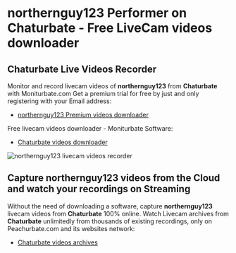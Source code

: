 # northernguy123 Performer on Chaturbate - Free LiveCam videos downloader

## Chaturbate Live Videos Recorder

Monitor and record livecam videos of **northernguy123** from **Chaturbate** with Moniturbate.com
Get a premium trial for free by just and only registering with your Email address:
* [northernguy123 Premium videos downloader](https://moniturbate.com/request-demo-licence-key.html)

Free livecam videos downloader - Moniturbate Software:
* [Chaturbate videos downloader](https://moniturbate.com/moniturbate-download-software.html)

![northernguy123 livecam videos recorder](https://peachurnet.com/templates/moniturbate-software.png)


## Capture northernguy123 videos from the Cloud and watch your recordings on Streaming

Without the need of downloading a software, capture **northernguy123** livecam videos from **Chaturbate** 100% online.
Watch Livecam archives from **Chaturbate** unlimitedly from thousands of existing recordings, only on Peachurbate.com and its websites network:
* [Chaturbate videos archives](https://peachurnet.com/)